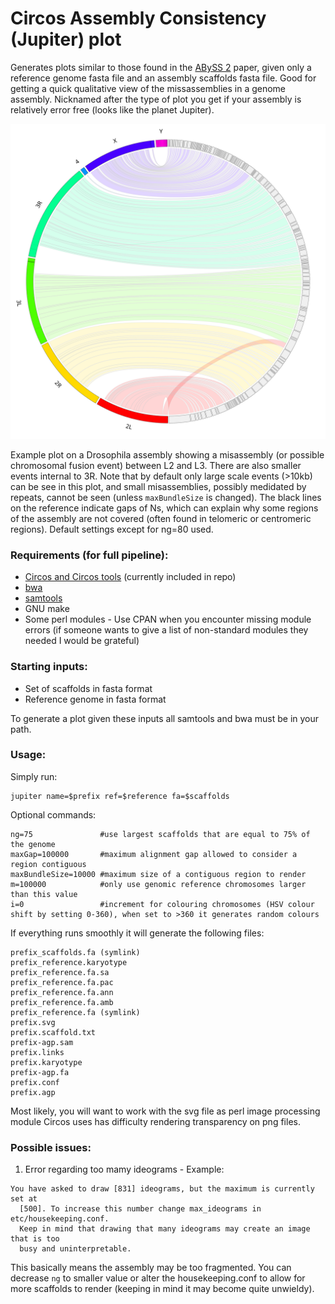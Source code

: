Circos Assembly Consistency (Jupiter) plot
======================
Generates plots similar to those found in the [ABySS 2](http://genome.cshlp.org/content/27/5/768) paper, given only a reference genome fasta file and an assembly scaffolds fasta file. Good for getting a quick qualitative view of the missassemblies in a genome assembly.
Nicknamed after the type of plot you get if your assembly is relatively error free (looks like the planet Jupiter).

<img src="./dm.svg">

Example plot on a Drosophila assembly showing a misassembly (or possible chromosomal fusion event) between L2 and L3. There are also smaller events internal to 3R. Note that by default only large scale events (>10kb) can be see in this plot, and small misassemblies, possibly medidated by repeats, cannot be seen (unless `maxBundleSize` is changed). The black lines on the reference indicate gaps of Ns, which can explain why some regions of the assembly are not covered (often found in telomeric or centromeric regions). Default settings except for ng=80 used.

### Requirements (for full pipeline):
* [Circos and Circos tools](http://circos.ca/software/download/circos/) (currently included in repo)
* [bwa](https://github.com/lh3/bwa)
* [samtools](https://github.com/samtools/samtools)
* GNU make
* Some perl modules - Use CPAN when you encounter missing module errors (if someone wants to give a list of non-standard modules they needed I would be grateful)

### Starting inputs:

* Set of scaffolds in fasta format
* Reference genome in fasta format

To generate a plot given these inputs all samtools and bwa must be in your path.

### Usage:

Simply run:
```{bash}
jupiter name=$prefix ref=$reference fa=$scaffolds
```

Optional commands:
```
ng=75               #use largest scaffolds that are equal to 75% of the genome 
maxGap=100000       #maximum alignment gap allowed to consider a region contiguous
maxBundleSize=10000 #maximum size of a contiguous region to render
m=100000            #only use genomic reference chromosomes larger than this value
i=0                 #increment for colouring chromosomes (HSV colour shift by setting 0-360), when set to >360 it generates random colours
```

If everything runs smoothly it will generate the following files:
```
prefix_scaffolds.fa (symlink)
prefix_reference.karyotype
prefix_reference.fa.sa
prefix_reference.fa.pac
prefix_reference.fa.ann
prefix_reference.fa.amb
prefix_reference.fa (symlink)
prefix.svg
prefix.scaffold.txt
prefix-agp.sam
prefix.links
prefix.karyotype
prefix-agp.fa
prefix.conf
prefix.agp
```

Most likely, you will want to work with the svg file as perl image processing module Circos uses has difficulty rendering transparency on png files.

### Possible issues:
 1. Error regarding too mamy ideograms - Example:
```
You have asked to draw [831] ideograms, but the maximum is currently set at
  [500]. To increase this number change max_ideograms in etc/housekeeping.conf.
  Keep in mind that drawing that many ideograms may create an image that is too
  busy and uninterpretable.
```
This basically means the assembly may be too fragmented. You can decrease `ng` to smaller value or alter the housekeeping.conf to allow for more scaffolds to render (keeping in mind it may become quite unwieldy).
